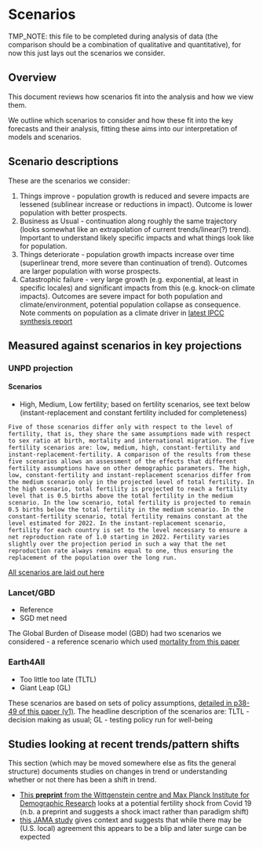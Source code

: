 # Scenarios

TMP_NOTE: this file to be completed during analysis of data (the comparison should be a combination of qualitative and quantitative), for now this just lays out the scenarios we consider.

## Overview

This document reviews how scenarios fit into the analysis and how we view them.

We outline which scenarios to consider and how these fit into the key forecasts and their analysis, fitting these aims into our interpretation of models and scenarios.

## Scenario descriptions

These are the scenarios we consider:

1. Things improve - population growth is reduced and severe impacts are lessened (sublinear increase or reductions in impact). Outcome is lower population with better prospects.
2. Business as Usual - continuation along roughly the same trajectory (looks somewhat like an extrapolation of current trends/linear(?) trend). Important to understand likely specific impacts and what things look like for population.
3. Things deteriorate - population growth impacts increase over time (superlinear trend, more severe than continuation of trend). Outcomes are larger population with worse prospects.
4. Catastrophic failure - very large growth (e.g. exponential, at least in specific locales) and significant impacts from this (e.g. knock-on climate impacts). Outcomes are severe impact for both population and climate/environment, potential population collapse as consequence. Note comments on population as a climate driver in [latest IPCC synthesis report](https://www.ipcc.ch/report/ar6/syr/downloads/report/IPCC_AR6_SYR_LongerReport.pdf)

## Measured against scenarios in key projections

### UNPD projection

#### Scenarios

- High, Medium, Low fertility; based on fertility scenarios, see text below (instant-replacement and constant fertility included for completeness)
```
Five of those scenarios differ only with respect to the level of fertility, that is, they share the same assumptions made with respect to sex ratio at birth, mortality and international migration. The five fertility scenarios are: low, medium, high, constant-fertility and instant-replacement-fertility. A comparison of the results from these five scenarios allows an assessment of the effects that different fertility assumptions have on other demographic parameters. The high, low, constant-fertility and instant-replacement scenarios differ from the medium scenario only in the projected level of total fertility. In the high scenario, total fertility is projected to reach a fertility level that is 0.5 births above the total fertility in the medium scenario. In the low scenario, total fertility is projected to remain 0.5 births below the total fertility in the medium scenario. In the constant-fertility scenario, total fertility remains constant at the level estimated for 2022. In the instant-replacement scenario, fertility for each country is set to the level necessary to ensure a net reproduction rate of 1.0 starting in 2022. Fertility varies slightly over the projection period in such a way that the net reproduction rate always remains equal to one, thus ensuring the replacement of the population over the long run. 
```

[All scenarios are laid out here](https://population.un.org/wpp/DefinitionOfProjectionScenarios)


### Lancet/GBD

- Reference
- SGD met need

The Global Burden of Disease model (GBD) had two scenarios we considered - a reference scenario which used [mortality from this paper](https://www.thelancet.com/journals/lancet/article/PIIS0140-6736(18)31694-5/fulltext)


### Earth4All

- Too little too late (TLTL)
- Giant Leap (GL)

These scenarios are based on sets of policy assumptions, [detailed in p38-49 of this paper (v1)](https://eartharxiv.org/repository/view/5111/). The headline description of the scenarios are: TLTL - decision making as usual; GL - testing policy run for well-being



## Studies looking at recent trends/pattern shifts

This section (which may be moved somewhere else as fits the general structure) documents studies on changes in trend or understanding whether or not there has been a shift in trend.

- [This **preprint** from the Wittgenstein centre and Max Planck Institute for Demographic Research](https://osf.io/preprints/socarxiv/mvy62) looks at a potential fertility shock from Covid 19 (n.b. a preprint and suggests a shock imact rather than paradigm shift)
- [this JAMA study](https://pubmed.ncbi.nlm.nih.gov/34081139/) gives context and suggests that while there may be (U.S. local) agreement this appears to be a blip and later surge can be expected
